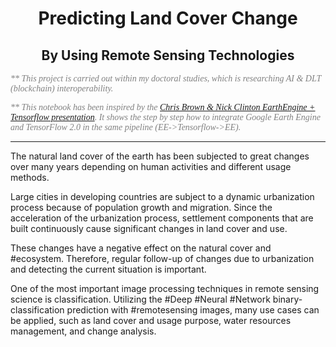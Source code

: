 <center>
<h1><b>Predicting Land Cover Change</b></h1>
<h2>By Using Remote Sensing Technologies</h2>
</center>
<p><font face="cambria" color="gray"><i>** This project is carried out within my doctoral studies, which is researching AI & DLT (blockchain) interoperability.</i></font></p>

<font face="cambria" color="gray"><i>** This notebook has been inspired by the [Chris Brown & Nick Clinton EarthEngine + Tensorflow presentation](https://www.youtube.com/watch?v=w-1xfF0IaeU). It shows the step by step how to integrate Google Earth Engine and TensorFlow 2.0 in the same pipeline (EE->Tensorflow->EE).</i></font>
<hr>

The natural land cover of the earth has been subjected to great changes over many years depending on human activities and different usage methods.

Large cities in developing countries are subject to a dynamic urbanization process because of population growth and migration. Since the acceleration of the urbanization process, settlement components that are built continuously cause significant changes in land cover and use.

These changes have a negative effect on the natural cover and #ecosystem. Therefore, regular follow-up of changes due to urbanization and detecting the current situation is important.

One of the most important image processing techniques in remote sensing science is classification. Utilizing the #Deep #Neural #Network binary-classification prediction with #remotesensing images, many use cases can be applied, such as land cover and usage purpose, water resources management, and change analysis.
